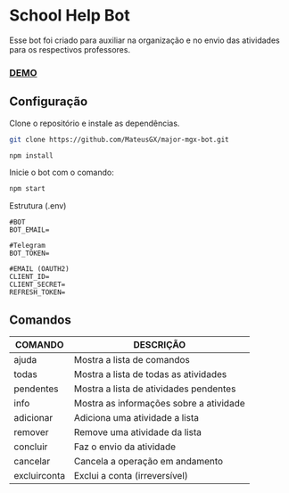 # School Help Bot

Esse bot foi criado para auxiliar na organização e no envio das atividades para os respectivos professores.

### [DEMO](https://t.me/MajorMGX_Bot)

## Configuração

Clone o repositório e instale as dependências.

```bash
git clone https://github.com/MateusGX/major-mgx-bot.git
```

```bash
npm install
```

Inicie o bot com o comando:

```bash
npm start
```

Estrutura (.env)
```
#BOT
BOT_EMAIL=

#Telegram
BOT_TOKEN=

#EMAIL (OAUTH2)
CLIENT_ID=
CLIENT_SECRET=
REFRESH_TOKEN=
```

## Comandos

COMANDO | DESCRIÇÃO
------- | ---------
ajuda | Mostra a lista de comandos
todas | Mostra a lista de todas as atividades
pendentes | Mostra a lista de atividades pendentes
info | Mostra as informações sobre a atividade
adicionar | Adiciona uma atividade a lista
remover | Remove uma atividade da lista
concluir | Faz o envio da atividade
cancelar | Cancela a operação em andamento
excluirconta | Exclui a conta (irreversível)
